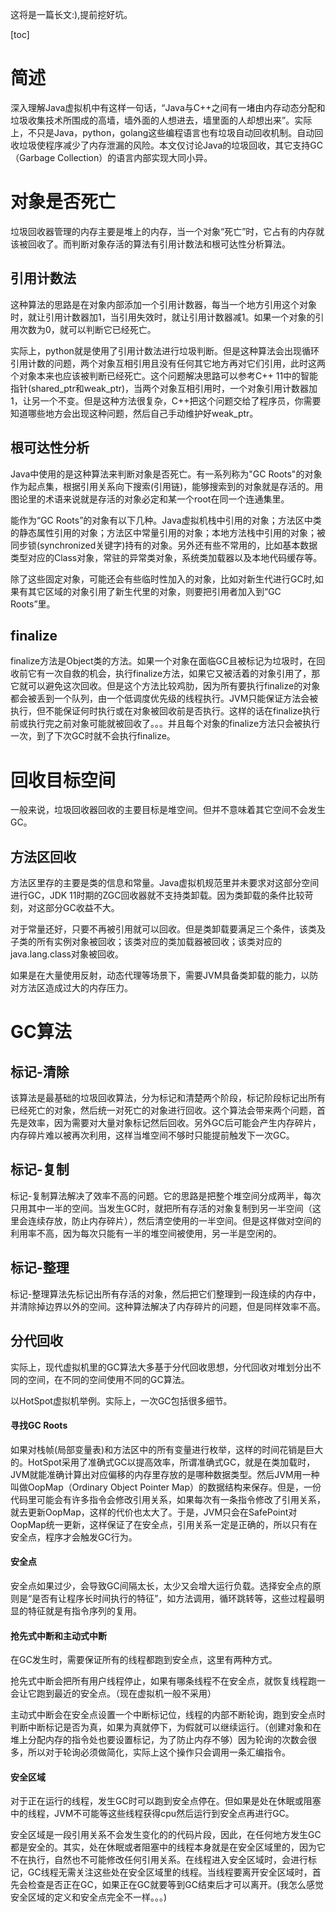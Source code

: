 这将是一篇长文:),提前挖好坑。

[toc]

# 简述

深入理解Java虚拟机中有这样一句话，“Java与C++之间有一堵由内存动态分配和垃圾收集技术所围成的高墙，墙外面的人想进去，墙里面的人却想出来”。实际上，不只是Java，python，golang这些编程语言也有垃圾自动回收机制。自动回收垃圾使程序减少了内存泄漏的风险。本文仅讨论Java的垃圾回收，其它支持GC（Garbage Collection）的语言内部实现大同小异。

# 对象是否死亡

垃圾回收器管理的内存主要是堆上的内存，当一个对象“死亡”时，它占有的内存就该被回收了。而判断对象存活的算法有引用计数法和根可达性分析算法。

## 引用计数法

这种算法的思路是在对象内部添加一个引用计数器，每当一个地方引用这个对象时，就让引用计数器加1，当引用失效时，就让引用计数器减1。如果一个对象的引用次数为0，就可以判断它已经死亡。

实际上，python就是使用了引用计数法进行垃圾判断。但是这种算法会出现循环引用计数的问题，两个对象互相引用且没有任何其它地方再对它们引用，此时这两个对象本来也应该被判断已经死亡。这个问题解决思路可以参考C++ 11中的智能指针(shared_ptr和weak_ptr)，当两个对象互相引用时，一个对象引用计数器加1，让另一个不变。但是这种方法很复杂，C++把这个问题交给了程序员，你需要知道哪些地方会出现这种问题，然后自己手动维护好weak_ptr。

## 根可达性分析

Java中使用的是这种算法来判断对象是否死亡。有一系列称为"GC Roots"的对象作为起点集，根据引用关系向下搜索(引用链)，能够搜索到的对象就是存活的。用图论里的术语来说就是存活的对象必定和某一个root在同一个连通集里。

能作为“GC Roots”的对象有以下几种。Java虚拟机栈中引用的对象；方法区中类的静态属性引用的对象；方法区中常量引用的对象；本地方法栈中引用的对象；被同步锁(synchronized关键字)持有的对象。另外还有些不常用的，比如基本数据类型对应的Class对象，常驻的异常类对象，系统类加载器以及本地代码缓存等。

除了这些固定对象，可能还会有些临时性加入的对象，比如对新生代进行GC时,如果有其它区域的对象引用了新生代里的对象，则要把引用者加入到“GC Roots”里。

## finalize

finalize方法是Object类的方法。如果一个对象在面临GC且被标记为垃圾时，在回收前它有一次自救的机会，执行finalize方法，如果它又被活着的对象引用了，那它就可以避免这次回收。但是这个方法比较鸡肋，因为所有要执行finalize的对象都会被丢到一个队列，由一个低调度优先级的线程执行。JVM只能保证方法会被执行，但不能保证何时执行或在对象被回收前是否执行。这样的话在finalize执行前或执行完之前对象可能就被回收了。。。并且每个对象的finalize方法只会被执行一次，到了下次GC时就不会执行finalize。

# 回收目标空间

一般来说，垃圾回收器回收的主要目标是堆空间。但并不意味着其它空间不会发生GC。

## 方法区回收

方法区里存的主要是类的信息和常量。Java虚拟机规范里并未要求对这部分空间进行GC，JDK 11时期的ZGC回收器就不支持类卸载。因为类卸载的条件比较苛刻，对这部分GC收益不大。

对于常量还好，只要不再被引用就可以回收。但是类卸载要满足三个条件，该类及子类的所有实例对象被回收；该类对应的类加载器被回收；该类对应的java.lang.class对象被回收。

如果是在大量使用反射，动态代理等场景下，需要JVM具备类卸载的能力，以防对方法区造成过大的内存压力。

# GC算法

## 标记-清除

该算法是最基础的垃圾回收算法，分为标记和清楚两个阶段，标记阶段标记出所有已经死亡的对象，然后统一对死亡的对象进行回收。这个算法会带来两个问题，首先是效率，因为需要对大量对象标记然后回收。另外GC后可能会产生内存碎片，内存碎片难以被再次利用，这样当堆空间不够时只能提前触发下一次GC。

## 标记-复制

标记-复制算法解决了效率不高的问题。它的思路是把整个堆空间分成两半，每次只用其中一半的空间。当发生GC时，就把所有存活的对象复制到另一半空间（这里会连续存放，防止内存碎片），然后清空使用的一半空间。但是这样做对空间的利用率不高，因为每次只能有一半的堆空间被使用，另一半是空闲的。

## 标记-整理

标记-整理算法先标记出所有存活的对象，然后把它们整理到一段连续的内存中，并清除掉边界以外的空间。这种算法解决了内存碎片的问题，但是同样效率不高。

## 分代回收

实际上，现代虚拟机里的GC算法大多基于分代回收思想，分代回收对堆划分出不同的空间，在不同的空间使用不同的GC算法。

以HotSpot虚拟机举例。实际上，一次GC包括很多细节。

#### 寻找GC Roots

如果对栈帧(局部变量表)和方法区中的所有变量进行枚举，这样的时间花销是巨大的。HotSpot采用了准确式GC以提高效率，所谓准确式GC，就是在类加载时，JVM就能准确计算出对应偏移的内存里存放的是哪种数据类型。然后JVM用一种叫做OopMap（Ordinary Object Pointer Map）的数据结构来保存。但是，一份代码里可能会有许多指令会修改引用关系，如果每次有一条指令修改了引用关系，就去更新OopMap，这样的代价也太大了。于是，JVM只会在SafePoint对OopMap统一更新，这样保证了在安全点，引用关系一定是正确的，所以只有在安全点，程序才会触发GC行为。

#### 安全点

安全点如果过少，会导致GC间隔太长，太少又会增大运行负载。选择安全点的原则是“是否有让程序长时间执行的特征”，如方法调用，循环跳转等，这些过程最明显的特征就是有指令序列的复用。

#### 抢先式中断和主动式中断

在GC发生时，需要保证所有的线程都跑到安全点，这里有两种方式。

抢先式中断会把所有用户线程停止，如果有哪条线程不在安全点，就恢复线程跑一会让它跑到最近的安全点。（现在虚拟机一般不采用）

主动式中断会在安全点设置一个中断标记位，线程的内部不断轮询，跑到安全点时判断中断标记是否为真，如果为真就停下，为假就可以继续运行。（创建对象和在堆上分配内存的指令处也要设置标记，为了防止内存不够）因为轮询的次数会很多，所以对于轮询必须做简化，实际上这个操作只会调用一条汇编指令。

#### 安全区域

对于正在运行的线程，发生GC时可以跑到安全点停在。但如果是处在休眠或阻塞中的线程，JVM不可能等这些线程获得cpu然后运行到安全点再进行GC。

安全区域是一段引用关系不会发生变化的的代码片段，因此，在任何地方发生GC都是安全的。其实，处在休眠或者阻塞中的线程本身就是在安全区域里的，因为它不在执行，自然也不可能修改任何引用关系。在线程进入安全区域时，会进行标记，GC线程无需关注这些处在安全区域里的线程。当线程要离开安全区域时，首先会检查是否正在GC，如果正在GC就要等到GC结束后才可以离开。(我怎么感觉安全区域的定义和安全点完全不一样。。。)









